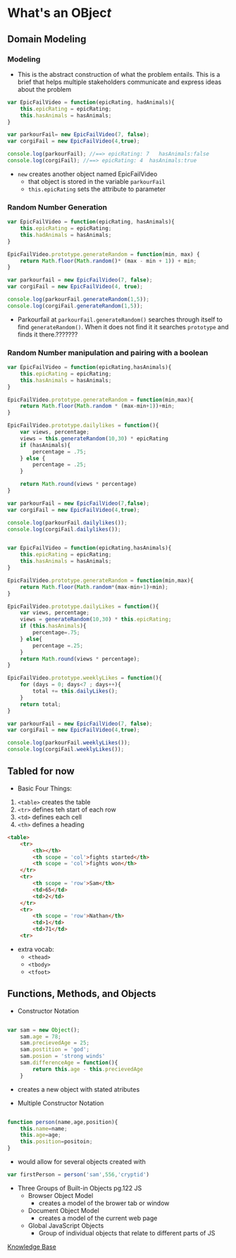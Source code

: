 # What's an OBj**e**c*t*

## Domain Modeling
### Modeling
- This is the abstract construction of what the problem entails. This is a brief that helps multiple stakeholders communicate and express ideas about the problem

```js
var EpicFailVideo = function(epicRating, hadAnimals){
    this.epicRating = epicRating;
    this.hasAnimals = hasAnimals;
}

var parkourFail= new EpicFailVideo(7, false);
var corgiFail = new EpicFailVideo(4,true);

console.log(parkourFail); //==> epicRating: 7   hasAnimals:false
console.log(corgiFail); //==> epicRating: 4  hasAnimals:true
```

- `new` creates another object named EpicFailVideo
  - that object is stored in the variable `parkourFail`
  - `this.epicRating` sets the attribute to parameter



### Random Number Generation
``` js
var EpicFailVideo = function(epicRating, hasAnimals){
    this.epicRating = epicRating;
    this.hadAnimals = hasAnimals;
}

EpicFailVideo.prototype.generateRandom = function(min, max) {
    return Math.floor(Math.random()* (max - min + 1)) + min;
}

var parkourfail = new EpicFailVideo(7, false);
var corgiFail = new EpicFailVideo(4, true);

console.log(parkourFail.generateRandom(1,5));
console.log(corgiFail.generateRandom(1,5));
```

- Parkourfail at `parkourFail.generateRandom()` searches through itself to find `generateRandom()`. When it does not find it it searches `prototype` and finds it there.???????

### Random Number manipulation and pairing with a boolean
``` js
var EpicFailVideo = function(epicRating,hasAnimals){
    this.epicRating = epicRating;
    this.hasAnimals = hasAnimals;
}

EpicFailVideo.prototype.generateRandom = function(min,max){
    return Math.floor(Math.random * (max-min+1))+min;
}

EpicFailVideo.prototype.dailylikes = function(){
    var views, percentage;
    views = this.generateRandom(10,30) * epicRating
    if (hasAnimals){
        percentage = .75;
    } else {
        percentage = .25;
    }

    return Math.round(views * percentage)
}

var parkourFail = new EpicFailVideo(7,false);
var corgiFail = new EpicFailVideo(4,true);

console.log(parkourFail.dailylikes());
console.log(corgiFail.dailylikes());
```

```js

var EpicFailVideo = function(epicRating,hasAnimals){
    this.epicRating = epicRating;
    this.hasAnimals = hasAnimals;
}

EpicFailVideo.prototype.generateRandom = function(min,max){
    return Math.floor(Math.random*(max-min+1)+min);
}

EpicFailVideo.prototype.dailyLikes = function(){
    var views, percentage;
    views = generateRandom(10,30) * this.epicRating;
    if (this.hasAnimals){
        percentage=.75;
    } else{
        percentage =.25;
    }
    return Math.round(views * percentage);
}

EpicFailVideo.prototype.weeklyLikes = function(){
    for (days = 0; days<7 ; days++){
        total += this.dailyLikes(); 
    }
    return total;
}

var parkourFail = new EpicFailVideo(7, false);
var corgiFail = new EpicFailVideo(4,true);

console.log(parkourFail.weeklyLikes());
console.log(corgiFail.weeklyLikes());

```

## Tabled for now
- Basic Four Things:
1. `<table>` creates the table
2. `<tr>` defines teh start of each row
3. `<td>` defines each cell
4. `<th>` defines a heading

```html
<table>
    <tr>
        <th></th>
        <th scope = 'col'>fights started</th>
        <th scope = 'col'>fights won</th>
    </tr>
    <tr>
        <th scope = 'row'>Sam</th>
        <td>65</td>
        <td>2</td>
    </tr>
    <tr>
        <th scope = 'row'>Nathan</th>
        <td>1</td>
        <td>71</td>
    <tr>
```
- extra vocab:
  - `<thead>`
  - `<tbody>`
  - `<tfoot>`

## Functions, Methods, and Objects
- Constructor Notation

``` js

var sam = new Object();
    sam.age = 78;
    sam.precievedAge = 25;
    sam.postition = 'god';
    sam.posion = 'strong winds'
    sam.differenceAge = function(){
        return this.age - this.precievedAge
    }
```
- creates a new object with stated atributes

- Multiple Constructor Notation
```js

function person(name,age,position){
    this.name=name;
    this.age=age;
    this.position=positoin;
}

```

- would allow for several objects created with 

```js
var firstPerson = person('sam',556,'cryptid')
```

- Three Groups of Built-in Objects pg.122 JS
  - Browser Object Model
    - creates a model of the brower tab or window
  - Document Object Model
    - creates a model of the current web page
  - Global JavaScript Objects
    - Group of individual objects that relate to different parts of JS

[Knowledge Base](README.md)


        